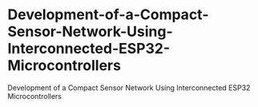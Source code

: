 # Development-of-a-Compact-Sensor-Network-Using-Interconnected-ESP32-Microcontrollers
Development of a Compact Sensor Network Using Interconnected ESP32 Microcontrollers

